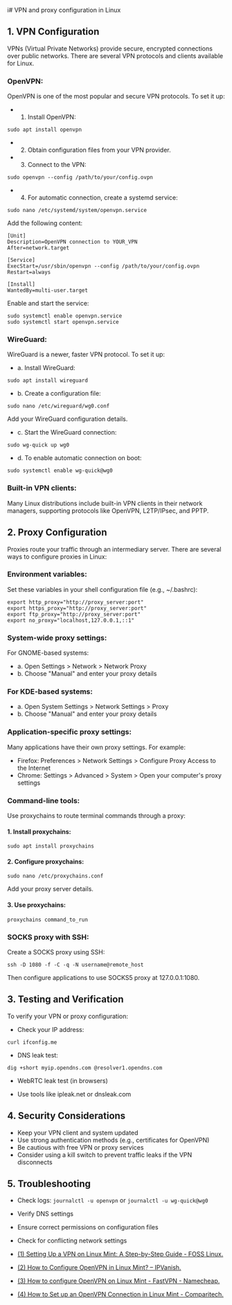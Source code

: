 i# VPN and proxy configuration in Linux

## 1. VPN Configuration

VPNs (Virtual Private Networks) provide secure, encrypted connections over public networks. There are several VPN protocols and clients available for Linux.

### OpenVPN:
OpenVPN is one of the most popular and secure VPN protocols. To set it up:

- 1. Install OpenVPN:
```
sudo apt install openvpn
```

- 2. Obtain configuration files from your VPN provider.

- 3. Connect to the VPN:
```
sudo openvpn --config /path/to/your/config.ovpn
```

- 4. For automatic connection, create a systemd service:
```
sudo nano /etc/systemd/system/openvpn.service
```
Add the following content:
```
[Unit]
Description=OpenVPN connection to YOUR_VPN
After=network.target

[Service]
ExecStart=/usr/sbin/openvpn --config /path/to/your/config.ovpn
Restart=always

[Install]
WantedBy=multi-user.target
```

Enable and start the service:
```
sudo systemctl enable openvpn.service
sudo systemctl start openvpn.service
```

### WireGuard:
WireGuard is a newer, faster VPN protocol. To set it up:

- a. Install WireGuard:
```
sudo apt install wireguard
```

- b. Create a configuration file:
```
sudo nano /etc/wireguard/wg0.conf
```
Add your WireGuard configuration details.

- c. Start the WireGuard connection:
```
sudo wg-quick up wg0
```

- d. To enable automatic connection on boot:
```
sudo systemctl enable wg-quick@wg0
```

### Built-in VPN clients:
Many Linux distributions include built-in VPN clients in their network managers, supporting protocols like OpenVPN, L2TP/IPsec, and PPTP.

## 2. Proxy Configuration

Proxies route your traffic through an intermediary server. There are several ways to configure proxies in Linux:

### Environment variables:
Set these variables in your shell configuration file (e.g., ~/.bashrc):
```
export http_proxy="http://proxy_server:port"
export https_proxy="http://proxy_server:port"
export ftp_proxy="http://proxy_server:port"
export no_proxy="localhost,127.0.0.1,::1"
```

### System-wide proxy settings:
For GNOME-based systems:
- a. Open Settings > Network > Network Proxy
- b. Choose "Manual" and enter your proxy details

### For KDE-based systems:
- a. Open System Settings > Network Settings > Proxy
- b. Choose "Manual" and enter your proxy details

### Application-specific proxy settings:
Many applications have their own proxy settings. For example:

- Firefox: Preferences > Network Settings > Configure Proxy Access to the Internet
- Chrome: Settings > Advanced > System > Open your computer's proxy settings

### Command-line tools:
Use proxychains to route terminal commands through a proxy:

#### 1. Install proxychains:
```
sudo apt install proxychains
```

#### 2. Configure proxychains:
```
sudo nano /etc/proxychains.conf
```
Add your proxy server details.

#### 3. Use proxychains:
```
proxychains command_to_run
```

### SOCKS proxy with SSH:
Create a SOCKS proxy using SSH:
```
ssh -D 1080 -f -C -q -N username@remote_host
```
Then configure applications to use SOCKS5 proxy at 127.0.0.1:1080.

## 3. Testing and Verification

To verify your VPN or proxy configuration:

- Check your IP address:
```
curl ifconfig.me
```

- DNS leak test:
```
dig +short myip.opendns.com @resolver1.opendns.com
```

- WebRTC leak test (in browsers)

- Use tools like ipleak.net or dnsleak.com

## 4. Security Considerations

- Keep your VPN client and system updated
- Use strong authentication methods (e.g., certificates for OpenVPN)
- Be cautious with free VPN or proxy services
- Consider using a kill switch to prevent traffic leaks if the VPN disconnects

## 5. Troubleshooting

- Check logs: `journalctl -u openvpn` or `journalctl -u wg-quick@wg0`
- Verify DNS settings
- Ensure correct permissions on configuration files
- Check for conflicting network settings

- [(1) Setting Up a VPN on Linux Mint: A Step-by-Step Guide - FOSS Linux.](https://www.fosslinux.com/102356/how-to-set-up-a-vpn-on-linux-mint.htm.)
- [(2) How to Configure OpenVPN in Linux Mint? – IPVanish.](https://support.ipvanish.com/hc/en-us/articles/360001738513-How-to-Configure-OpenVPN-in-Linux-Mint.)
- [(3) How to configure OpenVPN on Linux Mint - FastVPN - Namecheap.](https://www.namecheap.com/support/knowledgebase/article.aspx/10416/2271/how-to-configure-openvpn-on-linux-mint/.)
- [(4) How to Set up an OpenVPN Connection in Linux Mint - Comparitech.](https://www.comparitech.com/blog/vpn-privacy/openvpn-connection-linux-mint/.)
